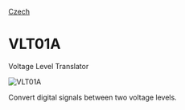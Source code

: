 
[Czech](./README.cs.md)
<!--- module --->
# VLT01A
<!--- Emodule --->

<!--- subtitle --->Voltage Level Translator<!--- Esubtitle --->

![VLT01A](/doc/img/VLT01A_top_big.jpg)

<!--- description --->Convert digital signals between two voltage levels.<!--- Edescription --->
            